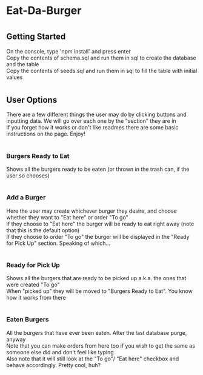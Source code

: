 # Eat-Da-Burger

#

## Getting Started

On the console, type 'npm install' and press enter\
Copy the contents of schema.sql and run them in sql to create the database and the table\
Copy the contents of seeds.sql and run them in sql to fill the table with initial values

#

## User Options

There are a few different things the user may do by clicking buttons and inputting data. We will go over each one by the "section" they are in\
If you forget how it works or don't like readmes there are some basic instructions on the page. Enjoy!

#

### Burgers Ready to Eat

Shows all the burgers ready to be eaten (or thrown in the trash can, if the user so chooses)

#

### Add a Burger

Here the user may create whichever burger they desire, and choose whether they want to "Eat here" or order "To go"\
If they choose to "Eat here" the burger will be ready to eat right away (note that this is the default option)\
If they choose to order "To go" the burger will be displayed in the "Ready for Pick Up" section. Speaking of which...

#

### Ready for Pick Up

Shows all the burgers that are ready to be picked up a.k.a. the ones that were created "To go"\
When "picked up" they will be moved to "Burgers Ready to Eat". You know how it works from there

#

### Eaten Burgers

All the burgers that have ever been eaten. After the last database purge, anyway\
Note that you can make orders from here too if you wish to get the same as someone else did and don't feel like typing\
Also note that it will still look at the "To go"/ "Eat here" checkbox and behave accordingly. Pretty cool, huh?

#
